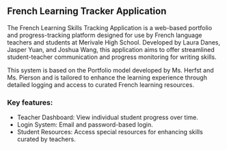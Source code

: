 ## French Learning Tracker Application

The French Learning Skills Tracking Application is a web-based portfolio and progress-tracking platform designed for use by French language teachers and students at Merivale High School. Developed by Laura Danes, Jasper Yuan, and Joshua Wang, this application aims to offer streamlined student-teacher communication and progress monitoring for writing skills.

This system is based on the Portfolio model developed by Ms. Herfst and Ms. Pierson and is tailored to enhance the learning experience through detailed logging and access to curated French learning resources.

### Key features:
- Teacher Dashboard: View individual student progress over time.
- Login System: Email and password-based login.
- Student Resources: Access special resources for enhancing skills curated by teachers.